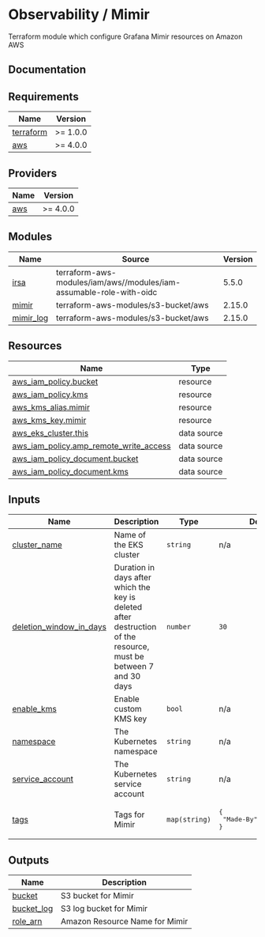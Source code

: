 # Observability / Mimir

Terraform module which configure Grafana Mimir resources on Amazon AWS

## Documentation

<!-- BEGINNING OF PRE-COMMIT-TERRAFORM DOCS HOOK -->
## Requirements

| Name | Version |
|------|---------|
| <a name="requirement_terraform"></a> [terraform](#requirement\_terraform) | >= 1.0.0 |
| <a name="requirement_aws"></a> [aws](#requirement\_aws) | >= 4.0.0 |

## Providers

| Name | Version |
|------|---------|
| <a name="provider_aws"></a> [aws](#provider\_aws) | >= 4.0.0 |

## Modules

| Name | Source | Version |
|------|--------|---------|
| <a name="module_irsa"></a> [irsa](#module\_irsa) | terraform-aws-modules/iam/aws//modules/iam-assumable-role-with-oidc | 5.5.0 |
| <a name="module_mimir"></a> [mimir](#module\_mimir) | terraform-aws-modules/s3-bucket/aws | 2.15.0 |
| <a name="module_mimir_log"></a> [mimir\_log](#module\_mimir\_log) | terraform-aws-modules/s3-bucket/aws | 2.15.0 |

## Resources

| Name | Type |
|------|------|
| [aws_iam_policy.bucket](https://registry.terraform.io/providers/hashicorp/aws/latest/docs/resources/iam_policy) | resource |
| [aws_iam_policy.kms](https://registry.terraform.io/providers/hashicorp/aws/latest/docs/resources/iam_policy) | resource |
| [aws_kms_alias.mimir](https://registry.terraform.io/providers/hashicorp/aws/latest/docs/resources/kms_alias) | resource |
| [aws_kms_key.mimir](https://registry.terraform.io/providers/hashicorp/aws/latest/docs/resources/kms_key) | resource |
| [aws_eks_cluster.this](https://registry.terraform.io/providers/hashicorp/aws/latest/docs/data-sources/eks_cluster) | data source |
| [aws_iam_policy.amp_remote_write_access](https://registry.terraform.io/providers/hashicorp/aws/latest/docs/data-sources/iam_policy) | data source |
| [aws_iam_policy_document.bucket](https://registry.terraform.io/providers/hashicorp/aws/latest/docs/data-sources/iam_policy_document) | data source |
| [aws_iam_policy_document.kms](https://registry.terraform.io/providers/hashicorp/aws/latest/docs/data-sources/iam_policy_document) | data source |

## Inputs

| Name | Description | Type | Default | Required |
|------|-------------|------|---------|:--------:|
| <a name="input_cluster_name"></a> [cluster\_name](#input\_cluster\_name) | Name of the EKS cluster | `string` | n/a | yes |
| <a name="input_deletion_window_in_days"></a> [deletion\_window\_in\_days](#input\_deletion\_window\_in\_days) | Duration in days after which the key is deleted after destruction of the resource, must be between 7 and 30 days | `number` | `30` | no |
| <a name="input_enable_kms"></a> [enable\_kms](#input\_enable\_kms) | Enable custom KMS key | `bool` | n/a | yes |
| <a name="input_namespace"></a> [namespace](#input\_namespace) | The Kubernetes namespace | `string` | n/a | yes |
| <a name="input_service_account"></a> [service\_account](#input\_service\_account) | The Kubernetes service account | `string` | n/a | yes |
| <a name="input_tags"></a> [tags](#input\_tags) | Tags for Mimir | `map(string)` | <pre>{<br>  "Made-By": "Terraform"<br>}</pre> | no |

## Outputs

| Name | Description |
|------|-------------|
| <a name="output_bucket"></a> [bucket](#output\_bucket) | S3 bucket for Mimir |
| <a name="output_bucket_log"></a> [bucket\_log](#output\_bucket\_log) | S3 log bucket for Mimir |
| <a name="output_role_arn"></a> [role\_arn](#output\_role\_arn) | Amazon Resource Name for Mimir |
<!-- END OF PRE-COMMIT-TERRAFORM DOCS HOOK -->
